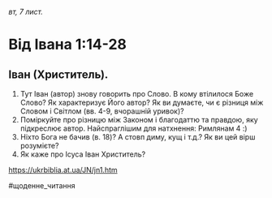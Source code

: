 
_вт, 7 лист._

# Від Івана 1:14-28

## Іван (Христитель).
1. Тут Іван (автор) знову говорить про Слово. В кому втілилося Боже Слово? Як характеризує Його автор? Як ви думаєте, чи є різниця між Словом і Світлом (вв. 4-9, вчорашній уривок)?
2. Поміркуйте про різницю між Законом і благодаттю та правдою, яку підкреслює автор. Найспраглішим для натхнення: Римлянам 4 :)
3. Ніхто Бога не бачив (в. 18)? А стовп диму, кущ і т.д.? Як ви цей вірш розумієте?
4. Як каже про Ісуса Іван Христитель?

https://ukrbiblia.at.ua/JN/jn1.htm 

#щоденне_читання
